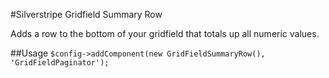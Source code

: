 #Silverstripe Gridfield Summary Row

Adds a row to the bottom of your gridfield that totals up all numeric values.

##Usage
`$config->addComponent(new GridFieldSummaryRow(), 'GridFieldPaginator');`
